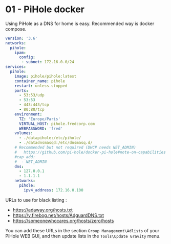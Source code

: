 # 01 - PiHole docker

Using PiHole as a DNS for home is easy. Recommended way is docker compose.

```yaml
version: '3.6'
networks:
  pihole:
    ipam:
      config:
       - subnet: 172.16.0.0/24
services:
  pihole:
    image: pihole/pihole:latest
    container_name: pihole
    restart: unless-stopped
    ports:
      - 53:53/udp
      - 53:53
      - 443:443/tcp
      - 80:80/tcp
    environment:
      TZ: 'Europe/Paris'
      VIRTUAL_HOST: pihole.fredcorp.com
      WEBPASSWORD: 'fred'
    volumes:
      - ./datapihole:/etc/pihole/
      - ./datadnsmasqd:/etc/dnsmasq.d/
    # Recommended but not required (DHCP needs NET_ADMIN)
    #   https://github.com/pi-hole/docker-pi-hole#note-on-capabilities
    #cap_add:
    #  - NET_ADMIN
    dns:
      - 127.0.0.1
      - 1.1.1.1
    networks:
      pihole:
        ipv4_address: 172.16.0.100
```

URLs to use for black listing :
- https://adaway.org/hosts.txt
- https://v.firebog.net/hosts/AdguardDNS.txt
- https://someonewhocares.org/hosts/zero/hosts

You can add these URLs in the section `Group Management\Adlists` of your PiHole WEB GUI, and then update lists in the `Tools\Update Gravity` menu.
